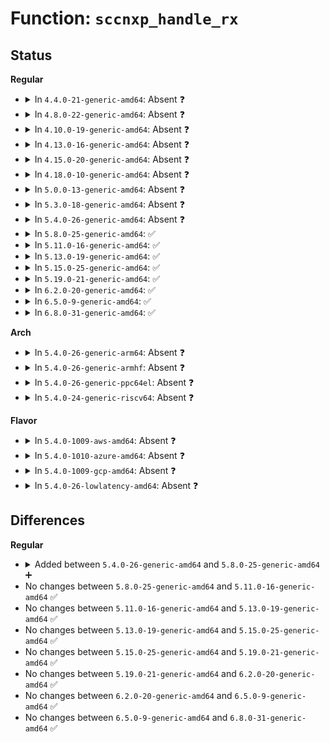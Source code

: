 # Function: <code>sccnxp_handle_rx</code>

## Status
<b>Regular</b>
<ul>
<li>
<details>
<summary>In <code>4.4.0-21-generic-amd64</code>: Absent ❓</summary>

```json
{
  "name": "sccnxp_handle_rx",
  "collision_type": "Unique Static",
  "inline_type": "Full",
  "funcs": [
    {
      "addr": 18446744071584152536,
      "name": "sccnxp_handle_rx",
      "external": false,
      "loc": "drivers/tty/serial/sccnxp.c:353",
      "file": "drivers/tty/serial/sccnxp.c",
      "inline": "not declared, inlined",
      "caller_inline": [
        "drivers/tty/serial/sccnxp.c:sccnxp_handle_events"
      ],
      "caller_func": []
    }
  ],
  "symbols": []
}
```
</details>
</li>
<li>
<details>
<summary>In <code>4.8.0-22-generic-amd64</code>: Absent ❓</summary>

```json
{
  "name": "sccnxp_handle_rx",
  "collision_type": "Unique Static",
  "inline_type": "Full",
  "funcs": [
    {
      "addr": 18446744071584489752,
      "name": "sccnxp_handle_rx",
      "external": false,
      "loc": "drivers/tty/serial/sccnxp.c:353",
      "file": "drivers/tty/serial/sccnxp.c",
      "inline": "not declared, inlined",
      "caller_inline": [
        "drivers/tty/serial/sccnxp.c:sccnxp_handle_events"
      ],
      "caller_func": []
    }
  ],
  "symbols": []
}
```
</details>
</li>
<li>
<details>
<summary>In <code>4.10.0-19-generic-amd64</code>: Absent ❓</summary>

```json
{
  "name": "sccnxp_handle_rx",
  "collision_type": "Unique Static",
  "inline_type": "Full",
  "funcs": [
    {
      "addr": 18446744071584671880,
      "name": "sccnxp_handle_rx",
      "external": false,
      "loc": "drivers/tty/serial/sccnxp.c:353",
      "file": "drivers/tty/serial/sccnxp.c",
      "inline": "not declared, inlined",
      "caller_inline": [
        "drivers/tty/serial/sccnxp.c:sccnxp_handle_events"
      ],
      "caller_func": []
    }
  ],
  "symbols": []
}
```
</details>
</li>
<li>
<details>
<summary>In <code>4.13.0-16-generic-amd64</code>: Absent ❓</summary>

```json
{
  "name": "sccnxp_handle_rx",
  "collision_type": "Unique Static",
  "inline_type": "Full",
  "funcs": [
    {
      "addr": 18446744071584754520,
      "name": "sccnxp_handle_rx",
      "external": false,
      "loc": "drivers/tty/serial/sccnxp.c:353",
      "file": "drivers/tty/serial/sccnxp.c",
      "inline": "not declared, inlined",
      "caller_inline": [
        "drivers/tty/serial/sccnxp.c:sccnxp_handle_events"
      ],
      "caller_func": []
    }
  ],
  "symbols": []
}
```
</details>
</li>
<li>
<details>
<summary>In <code>4.15.0-20-generic-amd64</code>: Absent ❓</summary>

```json
{
  "name": "sccnxp_handle_rx",
  "collision_type": "Unique Static",
  "inline_type": "Full",
  "funcs": [
    {
      "addr": 18446744071585168648,
      "name": "sccnxp_handle_rx",
      "external": false,
      "loc": "drivers/tty/serial/sccnxp.c:349",
      "file": "drivers/tty/serial/sccnxp.c",
      "inline": "not declared, inlined",
      "caller_inline": [
        "drivers/tty/serial/sccnxp.c:sccnxp_handle_events"
      ],
      "caller_func": []
    }
  ],
  "symbols": []
}
```
</details>
</li>
<li>
<details>
<summary>In <code>4.18.0-10-generic-amd64</code>: Absent ❓</summary>

```json
{
  "name": "sccnxp_handle_rx",
  "collision_type": "Unique Static",
  "inline_type": "Full",
  "funcs": [
    {
      "addr": 18446744071585403631,
      "name": "sccnxp_handle_rx",
      "external": false,
      "loc": "drivers/tty/serial/sccnxp.c:349",
      "file": "drivers/tty/serial/sccnxp.c",
      "inline": "not declared, inlined",
      "caller_inline": [
        "drivers/tty/serial/sccnxp.c:sccnxp_handle_events"
      ],
      "caller_func": []
    }
  ],
  "symbols": []
}
```
</details>
</li>
<li>
<details>
<summary>In <code>5.0.0-13-generic-amd64</code>: Absent ❓</summary>

```json
{
  "name": "sccnxp_handle_rx",
  "collision_type": "Unique Static",
  "inline_type": "Full",
  "funcs": [
    {
      "addr": 18446744071585527084,
      "name": "sccnxp_handle_rx",
      "external": false,
      "loc": "drivers/tty/serial/sccnxp.c:388",
      "file": "drivers/tty/serial/sccnxp.c",
      "inline": "not declared, inlined",
      "caller_inline": [
        "drivers/tty/serial/sccnxp.c:sccnxp_handle_events"
      ],
      "caller_func": []
    }
  ],
  "symbols": []
}
```
</details>
</li>
<li>
<details>
<summary>In <code>5.3.0-18-generic-amd64</code>: Absent ❓</summary>

```json
{
  "name": "sccnxp_handle_rx",
  "collision_type": "Unique Static",
  "inline_type": "Full",
  "funcs": [
    {
      "addr": 18446744071585745740,
      "name": "sccnxp_handle_rx",
      "external": false,
      "loc": "drivers/tty/serial/sccnxp.c:388",
      "file": "drivers/tty/serial/sccnxp.c",
      "inline": "not declared, inlined",
      "caller_inline": [
        "drivers/tty/serial/sccnxp.c:sccnxp_handle_events"
      ],
      "caller_func": []
    }
  ],
  "symbols": []
}
```
</details>
</li>
<li>
<details>
<summary>In <code>5.4.0-26-generic-amd64</code>: Absent ❓</summary>

```json
{
  "name": "sccnxp_handle_rx",
  "collision_type": "Unique Static",
  "inline_type": "Full",
  "funcs": [
    {
      "addr": 18446744071585887980,
      "name": "sccnxp_handle_rx",
      "external": false,
      "loc": "drivers/tty/serial/sccnxp.c:388",
      "file": "drivers/tty/serial/sccnxp.c",
      "inline": "not declared, inlined",
      "caller_inline": [
        "drivers/tty/serial/sccnxp.c:sccnxp_handle_events"
      ],
      "caller_func": []
    }
  ],
  "symbols": []
}
```
</details>
</li>
<li>
<details>
<summary>In <code>5.8.0-25-generic-amd64</code>: ✅</summary>

```c
void sccnxp_handle_rx(struct uart_port * port)
```

```json
{
  "name": "sccnxp_handle_rx",
  "collision_type": "Unique Static",
  "inline_type": "No",
  "funcs": [
    {
      "addr": 18446744071586625072,
      "name": "sccnxp_handle_rx",
      "external": false,
      "loc": "drivers/tty/serial/sccnxp.c:384",
      "file": "drivers/tty/serial/sccnxp.c",
      "inline": "seen, unknown",
      "caller_inline": [],
      "caller_func": [
        "drivers/tty/serial/sccnxp.c:sccnxp_handle_events",
        "drivers/tty/serial/sccnxp.c:sccnxp_handle_events"
      ]
    }
  ],
  "symbols": [
    {
      "addr": 18446744071586625072,
      "name": "sccnxp_handle_rx",
      "section": ".text",
      "bind": "STB_LOCAL",
      "size": 840
    }
  ]
}
```
</details>
</li>
<li>
<details>
<summary>In <code>5.11.0-16-generic-amd64</code>: ✅</summary>

```c
void sccnxp_handle_rx(struct uart_port * port)
```

```json
{
  "name": "sccnxp_handle_rx",
  "collision_type": "Unique Static",
  "inline_type": "No",
  "funcs": [
    {
      "addr": 18446744071586734608,
      "name": "sccnxp_handle_rx",
      "external": false,
      "loc": "drivers/tty/serial/sccnxp.c:384",
      "file": "drivers/tty/serial/sccnxp.c",
      "inline": "seen, unknown",
      "caller_inline": [],
      "caller_func": [
        "drivers/tty/serial/sccnxp.c:sccnxp_handle_events",
        "drivers/tty/serial/sccnxp.c:sccnxp_handle_events"
      ]
    }
  ],
  "symbols": [
    {
      "addr": 18446744071586734608,
      "name": "sccnxp_handle_rx",
      "section": ".text",
      "bind": "STB_LOCAL",
      "size": 840
    }
  ]
}
```
</details>
</li>
<li>
<details>
<summary>In <code>5.13.0-19-generic-amd64</code>: ✅</summary>

```c
void sccnxp_handle_rx(struct uart_port * port)
```

```json
{
  "name": "sccnxp_handle_rx",
  "collision_type": "Unique Static",
  "inline_type": "No",
  "funcs": [
    {
      "addr": 18446744071586618240,
      "name": "sccnxp_handle_rx",
      "external": false,
      "loc": "drivers/tty/serial/sccnxp.c:384",
      "file": "drivers/tty/serial/sccnxp.c",
      "inline": "seen, unknown",
      "caller_inline": [],
      "caller_func": [
        "drivers/tty/serial/sccnxp.c:sccnxp_handle_events",
        "drivers/tty/serial/sccnxp.c:sccnxp_handle_events"
      ]
    }
  ],
  "symbols": [
    {
      "addr": 18446744071586618240,
      "name": "sccnxp_handle_rx",
      "section": ".text",
      "bind": "STB_LOCAL",
      "size": 824
    }
  ]
}
```
</details>
</li>
<li>
<details>
<summary>In <code>5.15.0-25-generic-amd64</code>: ✅</summary>

```c
void sccnxp_handle_rx(struct uart_port * port)
```

```json
{
  "name": "sccnxp_handle_rx",
  "collision_type": "Unique Static",
  "inline_type": "No",
  "funcs": [
    {
      "addr": 18446744071587158688,
      "name": "sccnxp_handle_rx",
      "external": false,
      "loc": "drivers/tty/serial/sccnxp.c:384",
      "file": "drivers/tty/serial/sccnxp.c",
      "inline": "seen, unknown",
      "caller_inline": [],
      "caller_func": [
        "drivers/tty/serial/sccnxp.c:sccnxp_handle_events"
      ]
    }
  ],
  "symbols": [
    {
      "addr": 18446744071587158688,
      "name": "sccnxp_handle_rx",
      "section": ".text",
      "bind": "STB_LOCAL",
      "size": 687
    }
  ]
}
```
</details>
</li>
<li>
<details>
<summary>In <code>5.19.0-21-generic-amd64</code>: ✅</summary>

```c
void sccnxp_handle_rx(struct uart_port * port)
```

```json
{
  "name": "sccnxp_handle_rx",
  "collision_type": "Unique Static",
  "inline_type": "No",
  "funcs": [
    {
      "addr": 18446744071588469328,
      "name": "sccnxp_handle_rx",
      "external": false,
      "loc": "drivers/tty/serial/sccnxp.c:384",
      "file": "drivers/tty/serial/sccnxp.c",
      "inline": "seen, unknown",
      "caller_inline": [],
      "caller_func": [
        "drivers/tty/serial/sccnxp.c:sccnxp_handle_events"
      ]
    }
  ],
  "symbols": [
    {
      "addr": 18446744071588469328,
      "name": "sccnxp_handle_rx",
      "section": ".text",
      "bind": "STB_LOCAL",
      "size": 731
    }
  ]
}
```
</details>
</li>
<li>
<details>
<summary>In <code>6.2.0-20-generic-amd64</code>: ✅</summary>

```c
void sccnxp_handle_rx(struct uart_port * port)
```

```json
{
  "name": "sccnxp_handle_rx",
  "collision_type": "Unique Static",
  "inline_type": "No",
  "funcs": [
    {
      "addr": 18446744071589903552,
      "name": "sccnxp_handle_rx",
      "external": false,
      "loc": "drivers/tty/serial/sccnxp.c:384",
      "file": "drivers/tty/serial/sccnxp.c",
      "inline": "seen, unknown",
      "caller_inline": [],
      "caller_func": [
        "drivers/tty/serial/sccnxp.c:sccnxp_handle_events"
      ]
    }
  ],
  "symbols": [
    {
      "addr": 18446744071589903552,
      "name": "sccnxp_handle_rx",
      "section": ".text",
      "bind": "STB_LOCAL",
      "size": 731
    }
  ]
}
```
</details>
</li>
<li>
<details>
<summary>In <code>6.5.0-9-generic-amd64</code>: ✅</summary>

```c
void sccnxp_handle_rx(struct uart_port * port)
```

```json
{
  "name": "sccnxp_handle_rx",
  "collision_type": "Unique Static",
  "inline_type": "No",
  "funcs": [
    {
      "addr": 18446744071590212752,
      "name": "sccnxp_handle_rx",
      "external": false,
      "loc": "drivers/tty/serial/sccnxp.c:384",
      "file": "drivers/tty/serial/sccnxp.c",
      "inline": "seen, unknown",
      "caller_inline": [],
      "caller_func": [
        "drivers/tty/serial/sccnxp.c:sccnxp_handle_events"
      ]
    }
  ],
  "symbols": [
    {
      "addr": 18446744071590212752,
      "name": "sccnxp_handle_rx",
      "section": ".text",
      "bind": "STB_LOCAL",
      "size": 742
    }
  ]
}
```
</details>
</li>
<li>
<details>
<summary>In <code>6.8.0-31-generic-amd64</code>: ✅</summary>

```c
void sccnxp_handle_rx(struct uart_port * port)
```

```json
{
  "name": "sccnxp_handle_rx",
  "collision_type": "Unique Static",
  "inline_type": "No",
  "funcs": [
    {
      "addr": 18446744071590553392,
      "name": "sccnxp_handle_rx",
      "external": false,
      "loc": "drivers/tty/serial/sccnxp.c:384",
      "file": "drivers/tty/serial/sccnxp.c",
      "inline": "seen, unknown",
      "caller_inline": [],
      "caller_func": [
        "drivers/tty/serial/sccnxp.c:sccnxp_handle_events"
      ]
    }
  ],
  "symbols": [
    {
      "addr": 18446744071590553392,
      "name": "sccnxp_handle_rx",
      "section": ".text",
      "bind": "STB_LOCAL",
      "size": 770
    }
  ]
}
```
</details>
</li>
</ul>
<b>Arch</b>
<ul>
<li>
<details>
<summary>In <code>5.4.0-26-generic-arm64</code>: Absent ❓</summary>

```json
{
  "name": "sccnxp_handle_rx",
  "collision_type": "Unique Static",
  "inline_type": "Full",
  "funcs": [
    {
      "addr": 18446603336498675100,
      "name": "sccnxp_handle_rx",
      "external": false,
      "loc": "drivers/tty/serial/sccnxp.c:388",
      "file": "drivers/tty/serial/sccnxp.c",
      "inline": "not declared, inlined",
      "caller_inline": [
        "drivers/tty/serial/sccnxp.c:sccnxp_handle_events"
      ],
      "caller_func": []
    }
  ],
  "symbols": []
}
```
</details>
</li>
<li>
<details>
<summary>In <code>5.4.0-26-generic-armhf</code>: Absent ❓</summary>

```json
{
  "name": "sccnxp_handle_rx",
  "collision_type": "Unique Static",
  "inline_type": "Full",
  "funcs": [
    {
      "addr": 3231296176,
      "name": "sccnxp_handle_rx",
      "external": false,
      "loc": "drivers/tty/serial/sccnxp.c:388",
      "file": "drivers/tty/serial/sccnxp.c",
      "inline": "not declared, inlined",
      "caller_inline": [
        "drivers/tty/serial/sccnxp.c:sccnxp_handle_events"
      ],
      "caller_func": []
    }
  ],
  "symbols": []
}
```
</details>
</li>
<li>
<details>
<summary>In <code>5.4.0-26-generic-ppc64el</code>: Absent ❓</summary>

```json
{
  "name": "sccnxp_handle_rx",
  "collision_type": "Unique Static",
  "inline_type": "Full",
  "funcs": [
    {
      "addr": 13835058055291850744,
      "name": "sccnxp_handle_rx",
      "external": false,
      "loc": "drivers/tty/serial/sccnxp.c:388",
      "file": "drivers/tty/serial/sccnxp.c",
      "inline": "not declared, inlined",
      "caller_inline": [
        "drivers/tty/serial/sccnxp.c:sccnxp_handle_events"
      ],
      "caller_func": []
    }
  ],
  "symbols": []
}
```
</details>
</li>
<li>
<details>
<summary>In <code>5.4.0-24-generic-riscv64</code>: Absent ❓</summary>

```json
{
  "name": "sccnxp_handle_rx",
  "collision_type": "Unique Static",
  "inline_type": "Full",
  "funcs": [
    {
      "addr": 18446743936276219624,
      "name": "sccnxp_handle_rx",
      "external": false,
      "loc": "drivers/tty/serial/sccnxp.c:388",
      "file": "drivers/tty/serial/sccnxp.c",
      "inline": "not declared, inlined",
      "caller_inline": [
        "drivers/tty/serial/sccnxp.c:sccnxp_handle_events"
      ],
      "caller_func": []
    }
  ],
  "symbols": []
}
```
</details>
</li>
</ul>
<b>Flavor</b>
<ul>
<li>
<details>
<summary>In <code>5.4.0-1009-aws-amd64</code>: Absent ❓</summary>

```json
{
  "name": "sccnxp_handle_rx",
  "collision_type": "Unique Static",
  "inline_type": "Full",
  "funcs": [
    {
      "addr": 18446744071585648972,
      "name": "sccnxp_handle_rx",
      "external": false,
      "loc": "drivers/tty/serial/sccnxp.c:388",
      "file": "drivers/tty/serial/sccnxp.c",
      "inline": "not declared, inlined",
      "caller_inline": [
        "drivers/tty/serial/sccnxp.c:sccnxp_handle_events"
      ],
      "caller_func": []
    }
  ],
  "symbols": []
}
```
</details>
</li>
<li>
<details>
<summary>In <code>5.4.0-1010-azure-amd64</code>: Absent ❓</summary>

```json
{
  "name": "sccnxp_handle_rx",
  "collision_type": "Unique Static",
  "inline_type": "Full",
  "funcs": [
    {
      "addr": 18446744071585514044,
      "name": "sccnxp_handle_rx",
      "external": false,
      "loc": "drivers/tty/serial/sccnxp.c:388",
      "file": "drivers/tty/serial/sccnxp.c",
      "inline": "not declared, inlined",
      "caller_inline": [
        "drivers/tty/serial/sccnxp.c:sccnxp_handle_events"
      ],
      "caller_func": []
    }
  ],
  "symbols": []
}
```
</details>
</li>
<li>
<details>
<summary>In <code>5.4.0-1009-gcp-amd64</code>: Absent ❓</summary>

```json
{
  "name": "sccnxp_handle_rx",
  "collision_type": "Unique Static",
  "inline_type": "Full",
  "funcs": [
    {
      "addr": 18446744071585838380,
      "name": "sccnxp_handle_rx",
      "external": false,
      "loc": "drivers/tty/serial/sccnxp.c:388",
      "file": "drivers/tty/serial/sccnxp.c",
      "inline": "not declared, inlined",
      "caller_inline": [
        "drivers/tty/serial/sccnxp.c:sccnxp_handle_events"
      ],
      "caller_func": []
    }
  ],
  "symbols": []
}
```
</details>
</li>
<li>
<details>
<summary>In <code>5.4.0-26-lowlatency-amd64</code>: Absent ❓</summary>

```json
{
  "name": "sccnxp_handle_rx",
  "collision_type": "Unique Static",
  "inline_type": "Full",
  "funcs": [
    {
      "addr": 18446744071585945996,
      "name": "sccnxp_handle_rx",
      "external": false,
      "loc": "drivers/tty/serial/sccnxp.c:388",
      "file": "drivers/tty/serial/sccnxp.c",
      "inline": "not declared, inlined",
      "caller_inline": [
        "drivers/tty/serial/sccnxp.c:sccnxp_handle_events"
      ],
      "caller_func": []
    }
  ],
  "symbols": []
}
```
</details>
</li>
</ul>

## Differences
<b>Regular</b>
<ul>
<li>
<details>
<summary>Added between <code>5.4.0-26-generic-amd64</code> and <code>5.8.0-25-generic-amd64</code> ➕</summary>

```c
void sccnxp_handle_rx(struct uart_port * port)
```
</details>
</li>
<li>
No changes between <code>5.8.0-25-generic-amd64</code> and <code>5.11.0-16-generic-amd64</code> ✅
</li>
<li>
No changes between <code>5.11.0-16-generic-amd64</code> and <code>5.13.0-19-generic-amd64</code> ✅
</li>
<li>
No changes between <code>5.13.0-19-generic-amd64</code> and <code>5.15.0-25-generic-amd64</code> ✅
</li>
<li>
No changes between <code>5.15.0-25-generic-amd64</code> and <code>5.19.0-21-generic-amd64</code> ✅
</li>
<li>
No changes between <code>5.19.0-21-generic-amd64</code> and <code>6.2.0-20-generic-amd64</code> ✅
</li>
<li>
No changes between <code>6.2.0-20-generic-amd64</code> and <code>6.5.0-9-generic-amd64</code> ✅
</li>
<li>
No changes between <code>6.5.0-9-generic-amd64</code> and <code>6.8.0-31-generic-amd64</code> ✅
</li>
</ul>
